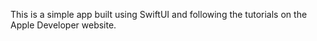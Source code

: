 This is a simple app built using SwiftUI and following the tutorials on the Apple Developer website.
